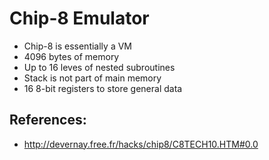 # Chip-8 Emulator

- Chip-8 is essentially a VM
- 4096 bytes of memory
- Up to 16 leves of nested subroutines
- Stack is not part of main memory
- 16 8-bit registers to store general data

## References:
- http://devernay.free.fr/hacks/chip8/C8TECH10.HTM#0.0